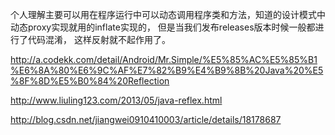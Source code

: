 个人理解主要可以用在程序运行中可以动态调用程序类和方法，知道的设计模式中动态proxy实现就用的inflate实现的， 但是当我们发布releases版本时候一般都进行了代码混淆， 这样反射就不起作用了。

http://a.codekk.com/detail/Android/Mr.Simple/%E5%85%AC%E5%85%B1%E6%8A%80%E6%9C%AF%E7%82%B9%E4%B9%8B%20Java%20%E5%8F%8D%E5%B0%84%20Reflection

http://www.liuling123.com/2013/05/java-reflex.html

http://blog.csdn.net/jiangwei0910410003/article/details/18178687